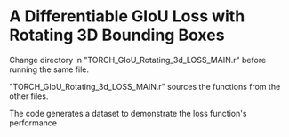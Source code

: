 # A Differentiable GIoU Loss with Rotating 3D Bounding Boxes

Change directory in "TORCH_GIoU_Rotating_3d_LOSS_MAIN.r" before running the same file. 

"TORCH_GIoU_Rotating_3d_LOSS_MAIN.r" sources the functions from the other files.

The code generates a dataset to demonstrate the loss function's performance
